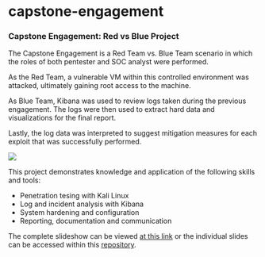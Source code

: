 # capstone-engagement
### Capstone Engagement: Red vs Blue Project

The Capstone Engagement is a Red Team vs. Blue Team scenario in which the roles of both pentester and SOC analyst were performed.
 
As the Red Team, a vulnerable VM within this controlled environment was attacked, ultimately gaining root access to the machine. 

As Blue Team, Kibana was used to review logs taken during the previous engagement. The logs were then used to extract hard data and visualizations for the final report.

Lastly, the log data was interpreted to suggest mitigation measures for each exploit that was successfully performed.

![](https://i.imgur.com/YccQxLa.png)

This project demonstrates knowledge and application of the following skills and tools: 

- Penetration tesing with Kali Linux
- Log and incident analysis with Kibana
- System hardening and configuration
- Reporting, documentation and communication

The complete slideshow can be viewed [at this link](https://bit.ly/j-galeno-cs) or the individual slides can be accessed within this [repository](https://github.com/aethergnos/capstone-engagement/tree/main/presentation-slides).


